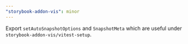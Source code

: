 ```yaml
---
"storybook-addon-vis": minor
---
```


Export `setAutoSnapshotOptions` and `SnapshotMeta` which are useful under `storybook-addon-vis/vitest-setup`.
